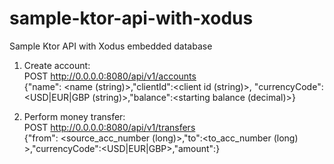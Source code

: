 # sample-ktor-api-with-xodus
Sample Ktor API with Xodus embedded database

1) Create account:  
POST http://0.0.0.0:8080/api/v1/accounts  
{"name": <name (string)>,"clientId":<client id (string)>, "currencyCode":<USD|EUR|GBP (string)>,"balance":<starting balance (decimal)>}
  
2) Perform money transfer:  
POST http://0.0.0.0:8080/api/v1/transfers  
{"from": <source_acc_number (long)>,"to":<to_acc_number (long) >,"currencyCode":<USD|EUR|GBP>,"amount":<decimal>}
